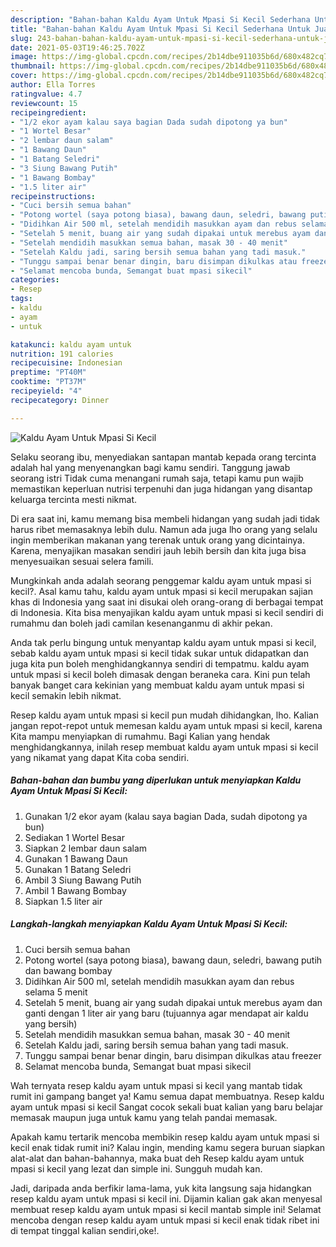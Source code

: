 ```yaml
---
description: "Bahan-bahan Kaldu Ayam Untuk Mpasi Si Kecil Sederhana Untuk Jualan"
title: "Bahan-bahan Kaldu Ayam Untuk Mpasi Si Kecil Sederhana Untuk Jualan"
slug: 243-bahan-bahan-kaldu-ayam-untuk-mpasi-si-kecil-sederhana-untuk-jualan
date: 2021-05-03T19:46:25.702Z
image: https://img-global.cpcdn.com/recipes/2b14dbe911035b6d/680x482cq70/kaldu-ayam-untuk-mpasi-si-kecil-foto-resep-utama.jpg
thumbnail: https://img-global.cpcdn.com/recipes/2b14dbe911035b6d/680x482cq70/kaldu-ayam-untuk-mpasi-si-kecil-foto-resep-utama.jpg
cover: https://img-global.cpcdn.com/recipes/2b14dbe911035b6d/680x482cq70/kaldu-ayam-untuk-mpasi-si-kecil-foto-resep-utama.jpg
author: Ella Torres
ratingvalue: 4.7
reviewcount: 15
recipeingredient:
- "1/2 ekor ayam kalau saya bagian Dada sudah dipotong ya bun"
- "1 Wortel Besar"
- "2 lembar daun salam"
- "1 Bawang Daun"
- "1 Batang Seledri"
- "3 Siung Bawang Putih"
- "1 Bawang Bombay"
- "1.5 liter air"
recipeinstructions:
- "Cuci bersih semua bahan"
- "Potong wortel (saya potong biasa), bawang daun, seledri, bawang putih dan bawang bombay"
- "Didihkan Air 500 ml, setelah mendidih masukkan ayam dan rebus selama 5 menit"
- "Setelah 5 menit, buang air yang sudah dipakai untuk merebus ayam dan ganti dengan 1 liter air yang baru (tujuannya agar mendapat air kaldu yang bersih)"
- "Setelah mendidih masukkan semua bahan, masak 30 - 40 menit"
- "Setelah Kaldu jadi, saring bersih semua bahan yang tadi masuk."
- "Tunggu sampai benar benar dingin, baru disimpan dikulkas atau freezer"
- "Selamat mencoba bunda, Semangat buat mpasi sikecil"
categories:
- Resep
tags:
- kaldu
- ayam
- untuk

katakunci: kaldu ayam untuk 
nutrition: 191 calories
recipecuisine: Indonesian
preptime: "PT40M"
cooktime: "PT37M"
recipeyield: "4"
recipecategory: Dinner

---
```



![Kaldu Ayam Untuk Mpasi Si Kecil](https://img-global.cpcdn.com/recipes/2b14dbe911035b6d/680x482cq70/kaldu-ayam-untuk-mpasi-si-kecil-foto-resep-utama.jpg)

Selaku seorang ibu, menyediakan santapan mantab kepada orang tercinta adalah hal yang menyenangkan bagi kamu sendiri. Tanggung jawab seorang istri Tidak cuma menangani rumah saja, tetapi kamu pun wajib memastikan keperluan nutrisi terpenuhi dan juga hidangan yang disantap keluarga tercinta mesti nikmat.

Di era  saat ini, kamu memang bisa membeli hidangan yang sudah jadi tidak harus ribet memasaknya lebih dulu. Namun ada juga lho orang yang selalu ingin memberikan makanan yang terenak untuk orang yang dicintainya. Karena, menyajikan masakan sendiri jauh lebih bersih dan kita juga bisa menyesuaikan sesuai selera famili. 



Mungkinkah anda adalah seorang penggemar kaldu ayam untuk mpasi si kecil?. Asal kamu tahu, kaldu ayam untuk mpasi si kecil merupakan sajian khas di Indonesia yang saat ini disukai oleh orang-orang di berbagai tempat di Indonesia. Kita bisa menyajikan kaldu ayam untuk mpasi si kecil sendiri di rumahmu dan boleh jadi camilan kesenanganmu di akhir pekan.

Anda tak perlu bingung untuk menyantap kaldu ayam untuk mpasi si kecil, sebab kaldu ayam untuk mpasi si kecil tidak sukar untuk didapatkan dan juga kita pun boleh menghidangkannya sendiri di tempatmu. kaldu ayam untuk mpasi si kecil boleh dimasak dengan beraneka cara. Kini pun telah banyak banget cara kekinian yang membuat kaldu ayam untuk mpasi si kecil semakin lebih nikmat.

Resep kaldu ayam untuk mpasi si kecil pun mudah dihidangkan, lho. Kalian jangan repot-repot untuk memesan kaldu ayam untuk mpasi si kecil, karena Kita mampu menyiapkan di rumahmu. Bagi Kalian yang hendak menghidangkannya, inilah resep membuat kaldu ayam untuk mpasi si kecil yang nikamat yang dapat Kita coba sendiri.

<!--inarticleads1-->

##### Bahan-bahan dan bumbu yang diperlukan untuk menyiapkan Kaldu Ayam Untuk Mpasi Si Kecil:

1. Gunakan 1/2 ekor ayam (kalau saya bagian Dada, sudah dipotong ya bun)
1. Sediakan 1 Wortel Besar
1. Siapkan 2 lembar daun salam
1. Gunakan 1 Bawang Daun
1. Gunakan 1 Batang Seledri
1. Ambil 3 Siung Bawang Putih
1. Ambil 1 Bawang Bombay
1. Siapkan 1.5 liter air




<!--inarticleads2-->

##### Langkah-langkah menyiapkan Kaldu Ayam Untuk Mpasi Si Kecil:

1. Cuci bersih semua bahan
1. Potong wortel (saya potong biasa), bawang daun, seledri, bawang putih dan bawang bombay
1. Didihkan Air 500 ml, setelah mendidih masukkan ayam dan rebus selama 5 menit
1. Setelah 5 menit, buang air yang sudah dipakai untuk merebus ayam dan ganti dengan 1 liter air yang baru (tujuannya agar mendapat air kaldu yang bersih)
1. Setelah mendidih masukkan semua bahan, masak 30 - 40 menit
1. Setelah Kaldu jadi, saring bersih semua bahan yang tadi masuk.
1. Tunggu sampai benar benar dingin, baru disimpan dikulkas atau freezer
1. Selamat mencoba bunda, Semangat buat mpasi sikecil




Wah ternyata resep kaldu ayam untuk mpasi si kecil yang mantab tidak rumit ini gampang banget ya! Kamu semua dapat membuatnya. Resep kaldu ayam untuk mpasi si kecil Sangat cocok sekali buat kalian yang baru belajar memasak maupun juga untuk kamu yang telah pandai memasak.

Apakah kamu tertarik mencoba membikin resep kaldu ayam untuk mpasi si kecil enak tidak rumit ini? Kalau ingin, mending kamu segera buruan siapkan alat-alat dan bahan-bahannya, maka buat deh Resep kaldu ayam untuk mpasi si kecil yang lezat dan simple ini. Sungguh mudah kan. 

Jadi, daripada anda berfikir lama-lama, yuk kita langsung saja hidangkan resep kaldu ayam untuk mpasi si kecil ini. Dijamin kalian gak akan menyesal membuat resep kaldu ayam untuk mpasi si kecil mantab simple ini! Selamat mencoba dengan resep kaldu ayam untuk mpasi si kecil enak tidak ribet ini di tempat tinggal kalian sendiri,oke!.

